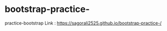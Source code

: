 # bootstrap-practice-
practice-bootstrap
Link : https://sagorali2525.github.io/bootstrap-practice-/

